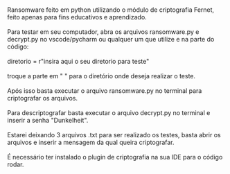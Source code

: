 <br/>Ransomware feito em python utilizando o módulo de criptografia Fernet, feito apenas para fins educativos e aprendizado.<br/>
<br/>Para testar em seu computador, abra os arquivos ransomware.py e decrypt.py no vscode/pycharm ou qualquer um que utilize e na parte do código:<br/>
<br/>diretorio = r"insira aqui o seu diretorio para teste"<br/>
<br/>troque a parte em " " para o diretório onde deseja realizar o teste.<br/>
<br/>Após isso basta executar o arquivo ransomware.py no terminal para criptografar os arquivos.<br/>
<br/>Para descriptografar basta executar o arquivo decrypt.py no terminal e inserir a senha "Dunkelheit".<br/>
<br/>Estarei deixando 3 arquivos .txt para ser realizado os testes, basta abrir os arquivos e inserir a mensagem da qual queira criptografar.<br/>
<br/>É necessário ter instalado o plugin de criptografia na sua IDE para o código rodar.<br/>
